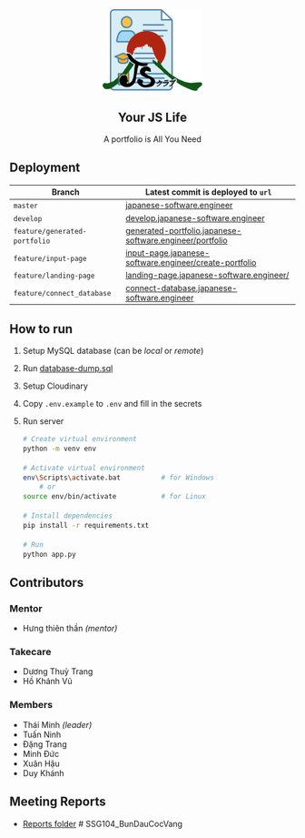 <p align="center"><img width="35%" src="src/static/images/favicon.png" alt="icon"></p>
<h2 align="center">Your JS Life</h2>
<p align="center">A portfolio is All You Need</p>

## Deployment

| Branch                        | Latest commit is deployed to `url`                                                                                           |
|-------------------------------|------------------------------------------------------------------------------------------------------------------------------|
| `master`                      | [japanese-software.engineer](https://japanese-software.engineer)                                                             |
| `develop`                     | [develop.japanese-software.engineer](https://develop.japanese-software.engineer)                                             |
| `feature/generated-portfolio` | [generated-portfolio.japanese-software.engineer/portfolio](https://generated-portfolio.japanese-software.engineer/portfolio) |
| `feature/input-page`          | [input-page.japanese-software.engineer/create-portfolio](https://input-page.japanese-software.engineer/create-portfolio)     |
| `feature/landing-page`        | [landing-page.japanese-software.engineer/](https://landing-page.japanese-software.engineer)                                  |
| `feature/connect_database`    | [connect-database.japanese-software.engineer](https://connect-database.japanese-software.engineer)                           |

## How to run

1. Setup MySQL database (can be _local_ or _remote_)
2. Run [database-dump.sql](./sql-dump/database-dump.sql)
3. Setup Cloudinary
4. Copy `.env.example` to `.env` and fill in the secrets
5. Run server

    ```bash
    # Create virtual environment
    python -m venv env

    # Activate virtual environment
    env\Scripts\activate.bat          # for Windows
        # or
    source env/bin/activate           # for Linux

    # Install dependencies
    pip install -r requirements.txt

    # Run
    python app.py
    ```

## Contributors

### Mentor

- Hưng thiên thần _(mentor)_

### Takecare

- Dương Thuỳ Trang
- Hồ Khánh Vũ 

### Members

- Thái Minh _(leader)_
- Tuấn Ninh
- Đặng Trang
- Minh Đức
- Xuân Hậu
- Duy Khánh

## Meeting Reports

- [Reports folder](https://drive.google.com/drive/folders/1lH4HKKwLGwdbXkEeUezOFPBTNW-S9KI1)
#   S S G 1 0 4 _ B u n D a u C o c V a n g 
 
 